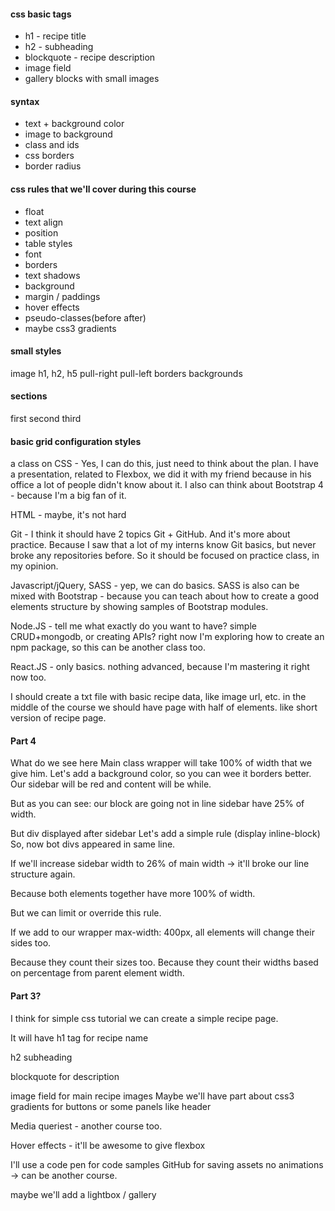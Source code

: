 #### css basic tags

- h1 - recipe title
- h2 - subheading
- blockquote - recipe description
- image field
- gallery blocks with small images


#### syntax
- text + background color
- image to background
- class and ids
- css borders
- border radius


#### css rules that we'll cover during this course
- float
- text align
- position
- table styles
- font
- borders
- text shadows
- background
- margin / paddings
- hover effects
- pseudo-classes(before after)
- maybe css3 gradients


#### small styles
image
h1, h2, h5
pull-right
pull-left
borders
backgrounds


#### sections
first
second
third







#### basic grid configuration styles


a class on CSS - Yes, I can do this, just need to think about the plan. I have a presentation, related to Flexbox, we did it with my friend because in his office a lot of people didn't know about it. I also can think about Bootstrap 4 - because I'm a big fan of it.


HTML - maybe, it's not hard


Git - I think it should have 2 topics Git + GitHub. And it's more about practice. Because I saw that a lot of my interns know Git basics, but never broke any repositories before. So it should be focused on practice class, in my opinion.



Javascript/jQuery, SASS - yep, we can do basics. SASS is also can be mixed with Bootstrap - because you can teach about how to create a good elements structure by showing samples of Bootstrap modules.


Node.JS - tell me what exactly do you want to have? simple CRUD+mongodb, or creating APIs? right now I'm exploring how to create an npm package, so this can be another class too.


React.JS - only basics. nothing advanced, because I'm mastering it right now too.


I should create a txt file with basic recipe data, like image url, etc.
in the middle of the course we should have page with half of elements. like short version of recipe page.















#### Part 4

What do we see here
Main class wrapper will take 100% of width that we give him.
Let's add a background color, so you can wee it borders better.
Our sidebar will be red and content will be while.

But as you can see: our block are going not in line
sidebar have 25% of width.

But div displayed after sidebar
Let's add a simple rule (display inline-block)
So, now bot divs appeared in same line.

If we'll increase sidebar width to 26% of main width -> it'll broke our line structure again.

Because both elements together have more 100% of width.

But we can limit or override this rule.

If we add to our wrapper max-width: 400px, all elements will change their sides too.

Because they count their sizes too. Because they count their widths based on percentage from parent element width.





#### Part 3?

I think for simple css tutorial we can create a simple recipe page.

It will have h1 tag for recipe name

h2 subheading

blockquote for description

image field for main recipe images
Maybe we'll have part about css3 gradients for buttons or some panels like header

Media queriest - another course too.

Hover effects - it'll be awesome to give flexbox

I'll use a code pen for code samples
GitHub for saving assets
no animations -> can be another course.



maybe we'll add a lightbox / gallery
